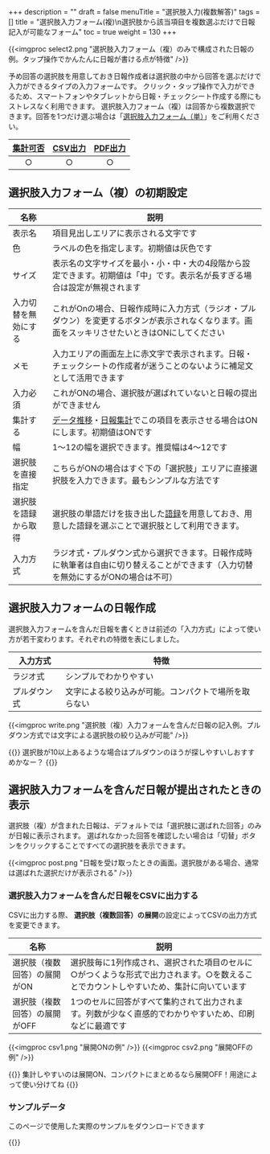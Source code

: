 +++
description = ""
draft = false
menuTitle = "選択肢入力(複数解答)"
tags = []
title = "選択肢入力フォーム(複)\n選択肢から該当項目を複数選ぶだけで日報記入が可能なフォーム"
toc = true
weight = 130
+++

{{<imgproc select2.png "選択肢入力フォーム（複）のみで構成された日報の例。タップ操作でかんたんに日報が書ける点が特徴" />}}

予め回答の選択肢を用意しておき日報作成者は選択肢の中から回答を選ぶだけで入力ができるタイプの入力フォームです。
クリック・タップ操作で入力ができるため、スマートフォンやタブレットから日報・チェックシート作成する際にもストレスなく利用できます。
選択肢入力フォーム（複）は回答から複数選択できます。回答を1つだけ選ぶ場合は「[選択肢入力フォーム（単）](/org/groupsetting/template/select/)」をご利用ください。

|[集計可否](/report/totalling/form/)|[CSV出力](/report/totalling/csv/)|[PDF出力](/report/read/pdf/)|
|:---:|:---:|:---:|
|○|○|○|

## 選択肢入力フォーム（複）の初期設定

|名称|説明|
|---|---|
|表示名|項目見出しエリアに表示される文字です|
|色|ラベルの色を指定します。初期値は灰色です|
|サイズ|表示名の文字サイズを最小・小・中・大の4段階から設定できます。初期値は「中」です。表示名が長すぎる場合は設定が無視されます|
|入力切替を無効にする|これがOnの場合、日報作成時に入力方式（ラジオ・プルダウン）を変更するボタンが表示されなくなります。画面をスッキリさせたいときはONにしてください|
|メモ|入力エリアの画面左上に赤文字で表示されます。日報・チェックシートの作成者が迷うことのないように補足文として活用できます|
|入力必須|これがONの場合、選択肢が選ばれていないと日報の提出ができません|
|集計する|[データ推移](/report/read/analytics/)・[日報集計](/report/totalling/transition/)でこの項目を表示させる場合はONにします。初期値はONです|
|幅|1〜12の幅を選択できます。推奨幅は4〜12です|
|選択肢を直接指定|こちらがONの場合はすぐ下の「選択肢」エリアに直接選択肢を入力できます。最もシンプルな方法です|
|選択肢を語録から取得|選択肢の単語だけを抜き出した[語録](/org/groupsetting/goroku/)を用意しておき、用意した語録を選ぶことで選択肢として利用できます。|
|入力方式|ラジオ式・プルダウン式から選択できます。日報作成時に執筆者は自由に切り替えることができます（入力切替を無効にするがONの場合は不可）|

## 選択肢入力フォームの日報作成

選択肢入力フォームを含んだ日報を書くときは前述の「入力方式」によって使い方が若干変わります。それぞれの特徴を表にしました。

|入力方式|特徴|
|---|---|
|ラジオ式|シンプルでわかりやすい|
|プルダウン式|文字による絞り込みが可能。コンパクトで場所を取らない|

{{<imgproc write.png "選択肢（複）入力フォームを含んだ日報の記入例。プルダウン方式では文字による選択肢の絞り込みが可能" />}}

{{<alice pos="right" icon="question">}}
選択肢が10以上あるような場合はプルダウンのほうが探しやすいしおすすめかなー？
{{</alice>}}

## 選択肢入力フォームを含んだ日報が提出されたときの表示

選択肢（複）が含まれた日報は、デフォルトでは「選択肢に選ばれた回答」のみが日報に表示されます。
選ばれなかった回答を確認したい場合は「切替」ボタンをクリックすることですべての選択肢を表示できます。

{{<imgproc post.png "日報を受け取ったときの画面。選択肢がある場合、通常は選ばれた選択だけが表示される" />}}

### 選択肢入力フォームを含んだ日報をCSVに出力する

CSVに出力する際、 **選択肢（複数回答）の展開**の設定によってCSVの出力方式を変更できます。

|名称|説明|
|---|---|
|選択肢（複数回答）の展開がON|選択肢毎に1列作成され、選択された項目のセルに○がつくような形式で出力されます。○を数えることでカウントしやすいため、集計に向いています|
|選択肢（複数回答）の展開がOFF|1つのセルに回答がすべて集約されて出力されます。列数が少なく直感的でわかりやすいため、印刷などに最適です|

{{<imgproc csv1.png "展開ONの例" />}}
{{<imgproc csv2.png "展開OFFの例" />}}

{{<alice pos="right" icon="please">}}
集計しやすいのは展開ON、コンパクトにまとめるなら展開OFF！用途によって使い分けてね
{{</alice>}}

### サンプルデータ

このページで使用した実際のサンプルをダウンロードできます

{{<attachments style="orange" />}}

